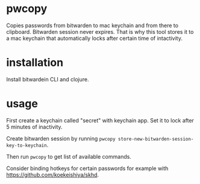 # pwcopy

Copies passwords from bitwarden to mac keychain and from there to
clipboard. Bitwarden session never expires. That is why this tool
stores it to a mac keychain that automatically locks after certain time of
intactivity.

# installation

Install bitwardein CLI and clojure.

# usage

First create a keychain called "secret" with keychain app. Set it to
lock after 5 minutes of inactivity.

Create bitwarden session by running `pwcopy store-new-bitwarden-session-key-to-keychain`.

Then run `pwcopy` to get list of available commands.

Consider binding hotkeys for certain passwords for example with https://github.com/koekeishiya/skhd.
